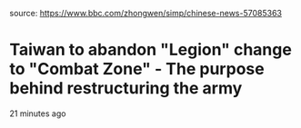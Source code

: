 source: https://www.bbc.com/zhongwen/simp/chinese-news-57085363

# Taiwan to abandon "Legion" change to "Combat Zone" - The purpose behind restructuring the army

21 minutes ago